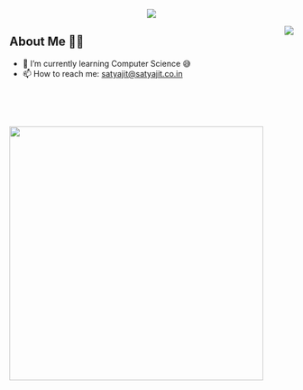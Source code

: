 <!--

**SATYAJIT1910/SATYAJIT1910** is a special repository: its README.md will appear on your profile!

Here are some ideas to get you started:

- 🔭 I’m currently working on ...
- 🌱 I’m currently learning ...
- 👯 I’m looking to collaborate on ...
- 🤔 I’m looking for help with ...
- 💬 Ask me about ...
- 📫 How to reach me: ...
- 😄 Pronouns: ...
- ⚡ Fun fact: ...
-->



<p align="center">
</p>
<p align="center">
<!--   <a href="https://twitter.com/SATYAJIT1910" target="_blank"><img src="https://img.shields.io/badge/twitter-%231DA1F2.svg?&style=for-the-badge&logo=twitter&logoColor=white" /></a> -->
  <a href="https://www.linkedin.com/in/SATYAJIT1910/" target="_blank"><img src="https://img.shields.io/badge/linkedin-%230077B5.svg?&style=for-the-badge&logo=linkedin&logoColor=white" /></a>
</p>

<img align="right" src="https://github-readme-streak-stats.herokuapp.com/?user=SATYAJIT1910&theme=dark" />

## About Me 👨‍🎓
- 🌱 I’m currently learning Computer Science 😅
- 📫 How to reach me: satyajit@satyajit.co.in

<br><br><br>

<p>
  <img align="center" src="https://github-readme-stats.vercel.app/api?username=SATYAJIT1910&theme=tokyonight&count_private=true&include_all_commits=true&show_icons=true&custom_title=%23%20GitHub%20Stats%20%E2%9C%85" width="450" />
  </p>
